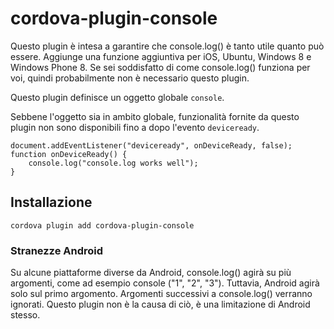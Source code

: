 <!---
    Licensed to the Apache Software Foundation (ASF) under one
    or more contributor license agreements.  See the NOTICE file
    distributed with this work for additional information
    regarding copyright ownership.  The ASF licenses this file
    to you under the Apache License, Version 2.0 (the
    "License"); you may not use this file except in compliance
    with the License.  You may obtain a copy of the License at

      http://www.apache.org/licenses/LICENSE-2.0

    Unless required by applicable law or agreed to in writing,
    software distributed under the License is distributed on an
    "AS IS" BASIS, WITHOUT WARRANTIES OR CONDITIONS OF ANY
    KIND, either express or implied.  See the License for the
    specific language governing permissions and limitations
    under the License.
-->

# cordova-plugin-console

Questo plugin è intesa a garantire che console.log() è tanto utile quanto può essere. Aggiunge una funzione aggiuntiva per iOS, Ubuntu, Windows 8 e Windows Phone 8. Se sei soddisfatto di come console.log() funziona per voi, quindi probabilmente non è necessario questo plugin.

Questo plugin definisce un oggetto globale `console`.

Sebbene l'oggetto sia in ambito globale, funzionalità fornite da questo plugin non sono disponibili fino a dopo l'evento `deviceready`.

    document.addEventListener("deviceready", onDeviceReady, false);
    function onDeviceReady() {
        console.log("console.log works well");
    }
    

## Installazione

    cordova plugin add cordova-plugin-console
    

### Stranezze Android

Su alcune piattaforme diverse da Android, console.log() agirà su più argomenti, come ad esempio console ("1", "2", "3"). Tuttavia, Android agirà solo sul primo argomento. Argomenti successivi a console.log() verranno ignorati. Questo plugin non è la causa di ciò, è una limitazione di Android stesso.
